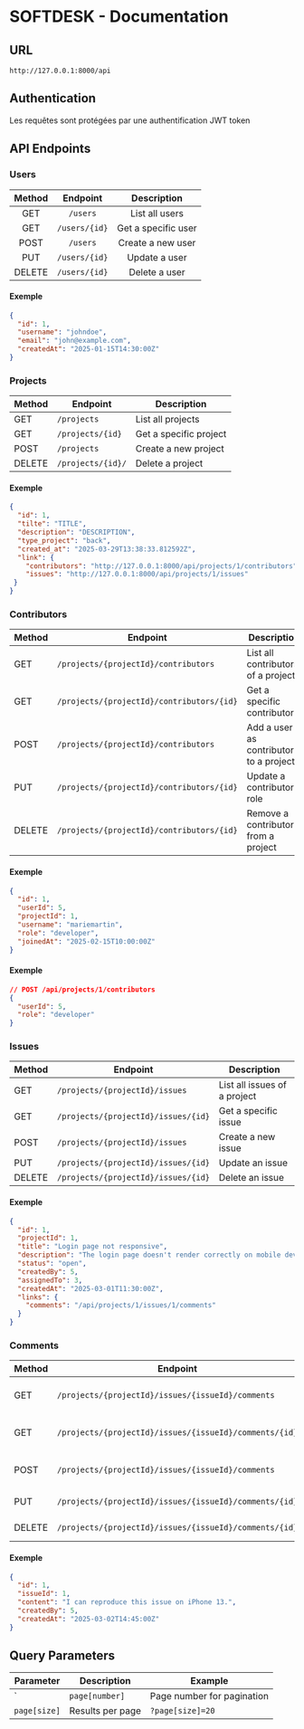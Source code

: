 # SOFTDESK - Documentation

## URL
```
http://127.0.0.1:8000/api
```

## Authentication
Les requêtes sont protégées par une authentification JWT token

## API Endpoints

### Users

|      Method       |   Endpoint    |     Description     |
|:-----------------:|:-------------:|:-------------------:|
|        GET        |   `/users`    |   List all users    |
|        GET        | `/users/{id}` | Get a specific user |
|       POST        |   `/users`    |  Create a new user  |
|        PUT        | `/users/{id}` |    Update a user    |
|      DELETE       | `/users/{id}` |    Delete a user    |

#### Exemple
```json
{
  "id": 1,
  "username": "johndoe",
  "email": "john@example.com",
  "createdAt": "2025-01-15T14:30:00Z"
}
```

### Projects

| Method | Endpoint          | Description |
|--------|-------------------|-------------|
| GET | `/projects`       | List all projects |
| GET | `/projects/{id}`  | Get a specific project |
| POST | `/projects`       | Create a new project |
| DELETE | `/projects/{id}/` | Delete a project |

#### Exemple
```json
{
  "id": 1,
  "tilte": "TITLE",
  "description": "DESCRIPTION",
  "type_project": "back",
  "created_at": "2025-03-29T13:38:33.812592Z",
  "link": {
    "contributors": "http://127.0.0.1:8000/api/projects/1/contributors",
    "issues": "http://127.0.0.1:8000/api/projects/1/issues"
 }
}
```

### Contributors

| Method | Endpoint | Description |
|--------|----------|-------------|
| GET | `/projects/{projectId}/contributors` | List all contributors of a project |
| GET | `/projects/{projectId}/contributors/{id}` | Get a specific contributor |
| POST | `/projects/{projectId}/contributors` | Add a user as contributor to a project |
| PUT | `/projects/{projectId}/contributors/{id}` | Update a contributor's role |
| DELETE | `/projects/{projectId}/contributors/{id}` | Remove a contributor from a project |

#### Exemple
```json
{
  "id": 1,
  "userId": 5,
  "projectId": 1,
  "username": "mariemartin",
  "role": "developer",
  "joinedAt": "2025-02-15T10:00:00Z"
}
```

#### Exemple
```json
// POST /api/projects/1/contributors
{
  "userId": 5,
  "role": "developer"
}
```

### Issues

| Method | Endpoint | Description |
|--------|----------|-------------|
| GET | `/projects/{projectId}/issues` | List all issues of a project |
| GET | `/projects/{projectId}/issues/{id}` | Get a specific issue |
| POST | `/projects/{projectId}/issues` | Create a new issue |
| PUT | `/projects/{projectId}/issues/{id}` | Update an issue |
| DELETE | `/projects/{projectId}/issues/{id}` | Delete an issue |

#### Exemple
```json
{
  "id": 1,
  "projectId": 1,
  "title": "Login page not responsive",
  "description": "The login page doesn't render correctly on mobile devices",
  "status": "open",
  "createdBy": 5,
  "assignedTo": 3,
  "createdAt": "2025-03-01T11:30:00Z",
  "links": {
    "comments": "/api/projects/1/issues/1/comments"
  }
}
```

### Comments

| Method | Endpoint | Description |
|--------|----------|-------------|
| GET | `/projects/{projectId}/issues/{issueId}/comments` | List all comments of an issue |
| GET | `/projects/{projectId}/issues/{issueId}/comments/{id}` | Get a specific comment |
| POST | `/projects/{projectId}/issues/{issueId}/comments` | Create a new comment |
| PUT | `/projects/{projectId}/issues/{issueId}/comments/{id}` | Update a comment |
| DELETE | `/projects/{projectId}/issues/{issueId}/comments/{id}` | Delete a comment |

#### Exemple
```json
{
  "id": 1,
  "issueId": 1,
  "content": "I can reproduce this issue on iPhone 13.",
  "createdBy": 5,
  "createdAt": "2025-03-02T14:45:00Z"
}
```

## Query Parameters

| Parameter | Description | Example |
|-----------|-------------|---------|
` | `page[number]` | Page number for pagination | `?page[number]=2` |
| `page[size]` | Results per page | `?page[size]=20` |
